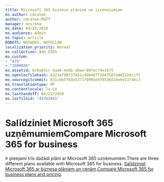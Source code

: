 ```yaml
---
title: Microsoft 365 biznesa plāniem un izcenojumiem
ms.author: cmcatee
author: cmcatee-MSFT
manager: mnirkhe
ms.date: 04/21/2020
ms.audience: Admin
ms.topic: article
ROBOTS: NOINDEX, NOFOLLOW
localization_priority: Normal
ms.collection: Adm_O365
ms.custom:
- "475"
- "1500026"
ms.assetid: 6c0a83cc-4ad4-4e6b-a8ae-89fec74e1675
ms.openlocfilehash: 6223af98f37b51c4084b7f2d47507e6d1228c1f5
ms.sourcegitcommit: 631cbb5f03e5371f0995e976536d24e9d13746c3
ms.translationtype: MT
ms.contentlocale: lv-LV
ms.lasthandoff: 04/22/2020
ms.locfileid: "43761641"
---
```

# <a name="compare-microsoft-365-for-business"></a><span data-ttu-id="3bfa7-102">Salīdziniet Microsoft 365 uzņēmumiem</span><span class="sxs-lookup"><span data-stu-id="3bfa7-102">Compare Microsoft 365 for business</span></span>

<span data-ttu-id="3bfa7-103">Ir pieejami trīs dažādi plāni ar Microsoft 365 uzņēmumiem.</span><span class="sxs-lookup"><span data-stu-id="3bfa7-103">There are three different plans available with Microsoft 365 for business.</span></span> <span data-ttu-id="3bfa7-104">[Salīdziniet Microsoft 365 ar biznesa plāniem un cenām](https://products.office.com/compare-all-microsoft-office-products?tab=2).</span><span class="sxs-lookup"><span data-stu-id="3bfa7-104">[Compare Microsoft 365 for business plans and pricing](https://products.office.com/compare-all-microsoft-office-products?tab=2).</span></span>  